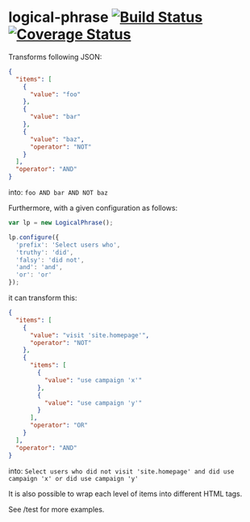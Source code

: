 # logical-phrase [![Build Status](http://img.shields.io/travis/tameraydin/logical-phrase/master.svg?style=flat)](https://travis-ci.org/tameraydin/logical-phrase) [![Coverage Status](https://coveralls.io/repos/tameraydin/logical-phrase/badge.svg?branch=master)](https://coveralls.io/r/tameraydin/logical-phrase?branch=master)

Transforms following JSON:
```json
{
  "items": [
    {
      "value": "foo"
    },
    {
      "value": "bar"
    },
    {
      "value": "baz",
      "operator": "NOT"
    }
  ],
  "operator": "AND"
}
```
into:
``foo AND bar AND NOT baz``


Furthermore, with a given configuration as follows:
```javascript
var lp = new LogicalPhrase();

lp.configure({
  'prefix': 'Select users who',
  'truthy': 'did',
  'falsy': 'did not',
  'and': 'and',
  'or': 'or'
});
```
it can transform this:
```json
{
  "items": [
    {
      "value": "visit 'site.homepage'",
      "operator": "NOT"
    },
    {
      "items": [
        {
          "value": "use campaign 'x'"
        },
        {
          "value": "use campaign 'y'"
        }
      ],
      "operator": "OR"
    }
  ],
  "operator": "AND"
}
```
into:
``Select users who did not visit 'site.homepage' and did use campaign 'x' or did use campaign 'y'``

It is also possible to wrap each level of items into different HTML tags.

See /test for more examples.
